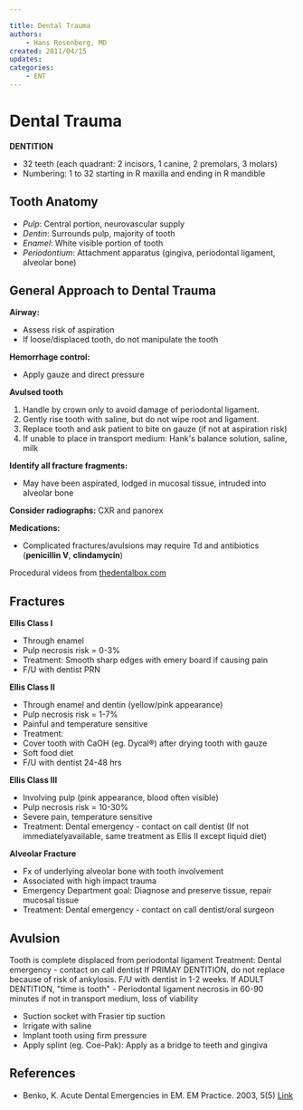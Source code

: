 ```yaml
---

title: Dental Trauma
authors:
    - Hans Rosenberg, MD
created: 2011/04/15
updates:
categories:
    - ENT
---
```


# Dental Trauma

**DENTITION**

- 32 teeth (each quadrant: 2 incisors, 1 canine, 2 premolars, 3 molars)
- Numbering: 1 to 32 starting in R maxilla and ending in R mandible

## Tooth Anatomy

- _Pulp_: Central portion, neurovascular supply
- _Dentin_: Surrounds pulp, majority of tooth
- _Enamel_: White visible portion of tooth
- _Periodontium_: Attachment apparatus (gingiva, periodontal ligament, alveolar bone)

## General Approach to Dental Trauma

**Airway:** 

- Assess risk of aspiration
- If loose/displaced tooth, do not manipulate the tooth

**Hemorrhage control:** 

- Apply gauze and direct pressure

**Avulsed tooth**
1.  Handle by crown only to avoid damage of periodontal ligament.
2.  Gently rise tooth with saline, but do not wipe root and ligament.
3.  Replace tooth and ask patient to bite on gauze (if not at aspiration risk)
4.  If unable to place in transport medium: Hank's balance solution, saline, milk

**Identify all fracture fragments:** 

- May have been aspirated, lodged in mucosal tissue, intruded into alveolar bone

**Consider radiographs:** CXR and panorex

**Medications:**

- Complicated fractures/avulsions may require Td and antibiotics (**<span drug="class">penicillin V</span>**, **<span drug="class">clindamycin</span>**)

Procedural videos from [thedentalbox.com](http://thedentalbox.com/videos.html)

## Fractures

**Ellis Class I**

- Through enamel
- Pulp necrosis risk = 0-3%
- Treatment: Smooth sharp edges with emery board if causing pain 
- F/U with dentist PRN

**Ellis Class II**

- Through enamel and dentin (yellow/pink appearance) 
- Pulp necrosis risk = 1-7%
- Painful and temperature sensitive
- Treatment:  
- Cover tooth with CaOH (eg. Dycal®) after drying tooth with gauze 
- Soft food diet
- F/U with dentist 24-48 hrs

**Ellis Class III** 

- Involving pulp (pink appearance, blood often visible) 
- Pulp necrosis risk = 10-30%
- Severe pain, temperature sensitive
- Treatment: Dental emergency - contact on call dentist (If not immediatelyavailable, same treatment as Ellis II except liquid diet)

**Alveolar Fracture**

- Fx of underlying alveolar bone with tooth involvement
- Associated with high impact trauma
- Emergency Department goal: Diagnose and preserve tissue, repair mucosal tissue 
- Treatment: Dental emergency - contact on call dentist/oral surgeon 

## Avulsion

Tooth is complete displaced from periodontal ligament
Treatment: Dental emergency - contact on call dentist
If PRIMAY DENTITION, do not replace because of risk of ankylosis. F/U with dentist in 1-2 weeks.
If ADULT DENTITION, "time is tooth" - Periodontal ligament necrosis in 60-90 minutes if not in transport medium, loss of viability

- Suction socket with Frasier tip suction
- Irrigate with saline
- Implant tooth using firm pressure
- Apply splint (eg. Coe-Pak): Apply as a bridge to teeth and gingiva

## References

- Benko, K. Acute Dental Emergencies in EM. EM Practice. 2003, 5(5) [Link](http://www.ebmedicine.net/topics.php?paction=showTopicSeg&topic_id=32&seg_id=566)
